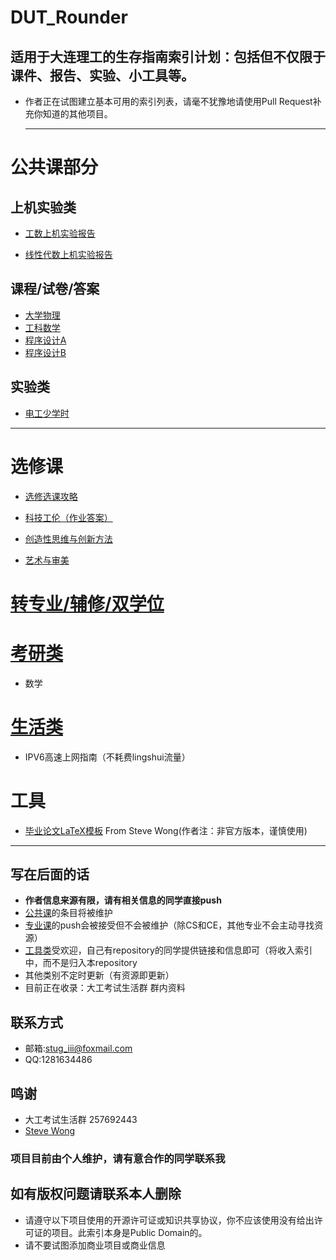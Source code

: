 # DUT_Rounder

## 适用于大连理工的生存指南索引计划：包括但不仅限于课件、报告、实验、小工具等。

- 作者正在试图建立基本可用的索引列表，请毫不犹豫地请使用Pull Request补充你知道的其他项目。

  ---

# 公共课部分
## 上机实验类
- [工数上机实验报告](https://github.com/StuGRua/DUT_Rounder/tree/master/files/public_courses/工科数学分析上机实验)  

 - [线性代数上机实验报告](https://github.com/StuGRua/DUT_Rounder/tree/master/files/public_courses/线性代数上机实验) 



 ## 课程/试卷/答案
 - [大学物理](https://github.com/StuGRua/DUT_Rounder/tree/master/files/public_courses/%E5%A4%A7%E5%AD%A6%E7%89%A9%E7%90%86)
 - [工科数学](https://github.com/StuGRua/DUT_Rounder/tree/master/files/public_courses/%E5%B7%A5%E7%A7%91%E6%95%B0%E5%AD%A6)
- [程序设计A](https://github.com/StuGRua/DUT_Rounder/tree/master/files/public_courses/程序设计A)
 - [程序设计B](https://github.com/StuGRua/DUT_Rounder/tree/master/files/public_courses/程序设计B)

 ## 实验类  
 - [电工少学时](https://github.com/StuGRua/DUT_Rounder/tree/master/files/public_courses/电工实验)  
---

# 选修课
- [选修选课攻略](https://github.com/StuGRua/DUT_Rounder/tree/master/files/elective_courses/recommend)  

- [科技工伦（作业答案）](https://github.com/StuGRua/DUT_Rounder/tree/master/files/elective_courses/科技工伦) 
- [创造性思维与创新方法](https://github.com/StuGRua/DUT_Rounder/tree/master/files/elective_courses/创造性思维与创新方法)
- [艺术与审美](https://github.com/StuGRua/DUT_Rounder/tree/master/files/elective_courses/艺术与审美)

# [转专业/辅修/双学位](https://github.com/StuGRua/DUT_Rounder/tree/master/files/subject__changes\转专业)

# [考研类]()
- 数学

# [生活类]()
- IPV6高速上网指南（不耗费lingshui流量）


# 工具
- [毕业论文LaTeX模板](https://github.com/stevewongv/DLUT_XeLaTeX_Template_For_Bachelor) From Steve Wong(作者注：非官方版本，谨慎使用)  
---
## 写在后面的话

- **作者信息来源有限，请有相关信息的同学直接push**   
- [公共课](https://github.com/StuGRua/DUT_Rounder/tree/master/files/public_courses)的条目将被维护
- [专业课](https://github.com/StuGRua/DUT_Rounder/tree/master/files/specialized_courses)的push会被接受但不会被维护（除CS和CE，其他专业不会主动寻找资源）  
- [工具类](https://github.com/StuGRua/DUT_Rounder/tree/master/files/tools)受欢迎，自己有repository的同学提供链接和信息即可（将收入索引中，而不是归入本repository 
- 其他类别不定时更新（有资源即更新） 
- 目前正在收录：大工考试生活群 群内资料
## 联系方式
- 邮箱:stug_iii@foxmail.com
- QQ:1281634486
## 鸣谢
- 大工考试生活群 257692443
- [Steve Wong](https://github.com/stevewongv)


### 项目目前由个人维护，请有意合作的同学联系我  
## 如有版权问题请联系本人删除
- 请遵守以下项目使用的开源许可证或知识共享协议，你不应该使用没有给出许可证的项目。此索引本身是Public Domain的。  
- 请不要试图添加商业项目或商业信息